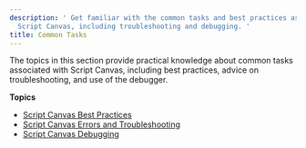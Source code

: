 ```yaml
---
description: ' Get familiar with the common tasks and best practices associated with
  Script Canvas, including troubleshooting and debugging. '
title: Common Tasks
---
```


The topics in this section provide practical knowledge about common tasks associated with Script Canvas, including best practices, advice on troubleshooting, and use of the debugger.

**Topics**
+ [Script Canvas Best Practices](/docs/user-guide/scripting/script-canvas/best-practices.md)
+ [Script Canvas Errors and Troubleshooting](/docs/user-guide/scripting/script-canvas/errors-and-troubleshooting.md)
+ [Script Canvas Debugging](/docs/user-guide/scripting/script-canvas/debugging.md)
